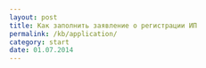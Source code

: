 ```yaml
---
layout: post
title: Как заполнить заявление о регистрации ИП
permalink: /kb/application/
category: start
date: 01.07.2014
---
```

